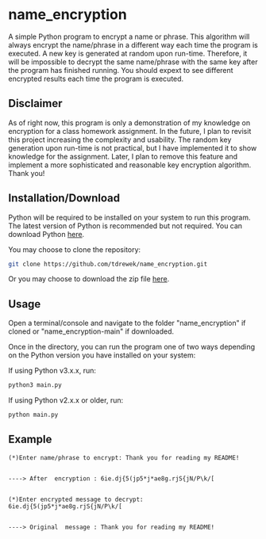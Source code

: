 # name_encryption

A simple Python program to encrypt a name or phrase. This algorithm will always encrypt the name/phrase in a different way each time the program is executed. A new key is generated at random upon run-time. Therefore, it will be impossible to decrypt the same name/phrase with the same key after the program has finished running. You should expext to see different encrypted results each time the program is executed.

## Disclaimer

As of right now, this program is only a demonstration of my knowledge on encryption for a class homework assignment. In the future, I plan to revisit this project increasing the complexity and usability. The random key generation upon run-time is not practical, but I have implemented it to show knowledge for the assignment. Later, I plan to remove this feature and implement a more sophisticated and reasonable key encryption algorithm. Thank you! 

## Installation/Download

Python will be required to be installed on your system to run this program. 
The latest version of Python is recommended but not required. You can download Python [here](https://www.python.org/downloads/).


You may choose to clone the repository:

```bash
git clone https://github.com/tdrewek/name_encryption.git
```
Or you may choose to download the zip file [here](https://github.com/tdrewek/name_encryption/archive/refs/heads/main.zip).

## Usage

Open a terminal/console and navigate to the folder "name_encryption" if cloned or "name_encryption-main" if downloaded.

Once in the directory, you can run the program one of two ways depending on the Python version you have installed on your system:

If using Python v3.x.x, run:
```bash
python3 main.py
```

If using Python v2.x.x or older, run:
```bash
python main.py
```

## Example

```
(*)Enter name/phrase to encrypt: Thank you for reading my README!


----> After  encryption : 6ie.dj{5(jp5*j*ae8g.rjS{jN/P\k/[


(*)Enter encrypted message to decrypt: 6ie.dj{5(jp5*j*ae8g.rjS{jN/P\k/[


----> Original  message : Thank you for reading my README!
```



